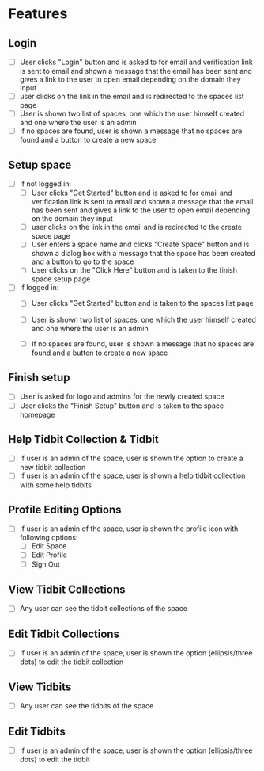 # Features

## Login

- [ ] User clicks "Login" button and is asked to for email and verification link is sent to email and shown a message that the email has been sent and gives a link to the user to open email depending on the domain they input
- [ ] user clicks on the link in the email and is redirected to the spaces list page
- [ ] User is shown two list of spaces, one which the user himself created and one where the user is an admin
- [ ] If no spaces are found, user is shown a message that no spaces are found and a button to create a new space

## Setup space

- [ ] If not logged in:
  - [ ] User clicks "Get Started" button and is asked to for email and verification link is sent to email and shown a message that the email has been sent and gives a link to the user to open email depending on the domain they input
  - [ ] user clicks on the link in the email and is redirected to the create space page
  - [ ] User enters a space name and clicks "Create Space" button and is shown a dialog box with a message that the space has been created and a button to go to the space
  - [ ] User clicks on the "Click Here" button and is taken to the finish space setup page

- [ ] If logged in:
  - [ ] User clicks "Get Started" button and is taken to the spaces list page
  - [ ] User is shown two list of spaces, one which the user himself created and one where the user is an admin
  - [ ] If no spaces are found, user is shown a message that no spaces are found and a button to create a new space


## Finish setup

- [ ] User is asked for logo and admins for the newly created space
- [ ] User clicks the "Finish Setup" button and is taken to the space homepage

## Help Tidbit Collection & Tidbit

- [ ] If user is an admin of the space, user is shown the option to create a new tidbit collection
- [ ] If user is an admin of the space, user is shown a help tidbit collection with some help tidbits

## Profile Editing Options

- [ ] If user is an admin of the space, user is shown the profile icon with following options:
  - [ ] Edit Space
  - [ ] Edit Profile
  - [ ] Sign Out

## View Tidbit Collections

- [ ] Any user can see the tidbit collections of the space

## Edit Tidbit Collections

- [ ] If user is an admin of the space, user is shown the option (ellipsis/three dots) to edit the tidbit collection


## View Tidbits

- [ ] Any user can see the tidbits of the space

## Edit Tidbits

- [ ] If user is an admin of the space, user is shown the option (ellipsis/three dots) to edit the tidbit
